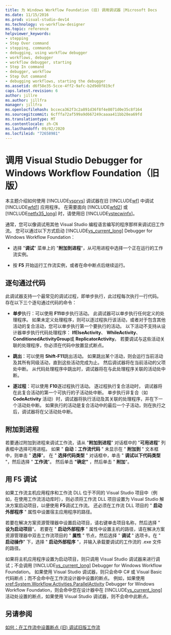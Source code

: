 ```yaml
---
title: 为 Windows Workflow Foundation (旧) 调用调试器 |Microsoft Docs
ms.date: 11/15/2016
ms.prod: visual-studio-dev14
ms.technology: vs-workflow-designer
ms.topic: reference
helpviewer_keywords:
- stepping
- Step Over command
- stepping, commands
- debugging, using workflow debugger
- workflows, debugger
- workflow debugger, starting
- Step In command
- debugger, workflow
- Step Out command
- debugging workflows, starting the debugger
ms.assetid: d6f58e35-5cce-4ff2-9afc-b2d9d0f819cf
caps.latest.revision: 6
author: jillre
ms.author: jillfra
manager: jillfra
ms.openlocfilehash: bcceca362f3c2a891d36f8f4e8071d0e35c8f164
ms.sourcegitcommit: 6cfffa72af599a9d667249caaaa411bb28ea69fd
ms.translationtype: MT
ms.contentlocale: zh-CN
ms.lasthandoff: 09/02/2020
ms.locfileid: "72658981"
---
```

# <a name="invoking-the-visual-studio-debugger-for-windows-workflow-foundation-legacy"></a>调用 Visual Studio Debugger for Windows Workflow Foundation（旧版）
本主题介绍如何使用 [!INCLUDE[vsprvs](../includes/vsprvs-md.md)] 调试器在旧 [!INCLUDE[wf](../includes/wf-md.md)] 中调试 [!INCLUDE[wfd1](../includes/wfd1-md.md)] 应用程序。 在需要面向 [!INCLUDE[wfd2](../includes/wfd2-md.md)] 或 [!INCLUDE[netfx35_long](../includes/netfx35-long-md.md)] 时，请使用旧 [!INCLUDE[vstecwinfx](../includes/vstecwinfx-md.md)]。

 通常，您可以像调试用其他 Visual Studio 编程语言编写的程序那样来调试旧工作流。 您可以通过以下方式启动 [!INCLUDE[vs_current_long](../includes/vs-current-long-md.md)] Debugger for Windows Workflow Foundation：

- 选择 "**调试**" 菜单上的 "**附加到进程**"，从可用进程中选择一个正在运行的工作流实例。

- 按 **F5** 开始运行工作流实例，或者在命中断点后继续运行。

## <a name="stepping-through-code"></a>逐句通过代码
 此调试器支持一个最常见的调试过程，即单步执行，此过程每次执行一行代码。 存在以下三个逐句通过代码的命令：

- **单步**执行：可以使用 **F11**单步执行活动。 此调试器可以单步执行任何定义的处理程序。 如果未定义处理程序，则可以逐过程执行该活动，或者对于包含其他活动的复合活动，您可以单步执行第一个要执行的活动。 以下活动不支持从设计器单步执行代码处理程序： **IfElseActivity**、 **WhileActivity**、 **ConditionedActivityGroup**或 **ReplicatorActivity**。 若要调试与这些活动关联的处理程序，你必须在代码中放置显式断点。

- **跳出**：可以使用 **Shift-F11**跳出活动。 如果跳出某个活动，则会运行当前活动及其所有同级活动，直到这些活动完成为止。 然后调试器将在当前活动的父项处中断。 从代码处理程序中跳出时，调试器将在与此处理程序关联的活动处中断。

- **逐过程**：可以使用 **F10**逐过程执行活动。 逐过程执行复合活动时， 调试器将在此复合活动的第一个可执行的子活动处中断。 单步执行非复合（如 **CodeActivity** 活动）时，调试器将执行活动及其关联的处理程序，并在下一个活动处中断。 如果执行的活动是复合活动中的最后一个子活动，则在执行之后，调试器将在父活动处中断。

## <a name="attaching-to-a-process"></a>附加到进程
 若要通过附加到进程来调试工作流，请从 "**附加到进程**" 对话框中的 "**可用进程**" 列表框中选择可用进程。 如果 " **自动：工作流代码** " 未显示在 " **附加到** " 文本框中，则单击 " **选择**"。 在 " **选择代码类型** " 对话框中，单击 " **调试以下代码类型** "，然后选择 " **工作流**"。 然后单击 **"确定"** ，然后单击 " **附加**"。

## <a name="debugging-with-f5"></a>用 F5 调试
 如果工作流主机应用程序和工作流 DLL 位于不同的 Visual Studio 项目中（例如，在使用工作流活动库时），则必须将工作流 DLL 项目设置为 Visual Studio 解决方案启动项目，以便使用 **F5**调试工作流。 还必须在工作流 DLL 项目的 " **启动外部程序** " 属性中设置宿主应用程序的路径。

 若要在解决方案资源管理器中设置启动项目，请右键单击项目名称，然后选择 " **设为启动项目**"。 若要在 " **启动外部程序** " 属性中设置主机的路径，请在解决方案资源管理器中双击工作流项目的 " **属性** " 节点，然后选择 " **调试** " 选项卡。在 " **启动操作**" 下，选择 " **启动外部程序** "，并输入承载要调试的工作流的 .exe 文件的路径。

 如果将主机应用程序设置为启动项目，则只调用 Visual Studio 调试器来进行调试；不会调用 [!INCLUDE[vs_current_long](../includes/vs-current-long-md.md)] Debugger for Windows Workflow Foundation。 如果使用 Visual Studio 调试器，则只会命中 C# 或 Visual Basic 代码断点；而不会命中在工作流设计器中设置的断点。 例如，如果使用 <xref:System.Workflow.Activities.ParallelActivity> Debugger for Windows Workflow Foundation，则会命中您在设计器中在 [!INCLUDE[vs_current_long](../includes/vs-current-long-md.md)] 活动处设置的断点，如果使用 Visual Studio 调试器，则不会命中此断点。

## <a name="see-also"></a>另请参阅
 [如何：在工作流中设置断点 (旧) ](../workflow-designer/how-to-set-breakpoints-in-workflows-legacy.md) [调试旧版工作流](../workflow-designer/debugging-legacy-workflows.md)